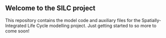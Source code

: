 ## Welcome to the SILC project

This repository contains the model code and auxiliary files for the Spatially-Integrated Life Cycle modelling project. Just getting started to so more to come soon!
